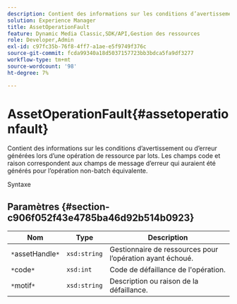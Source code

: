 ```yaml
---
description: Contient des informations sur les conditions d’avertissement ou d’erreur générées lors d’une opération de ressource par lots. Les champs code et raison correspondent aux champs de message d’erreur qui auraient été générés pour l’opération non-batch équivalente.
solution: Experience Manager
title: AssetOperationFault
feature: Dynamic Media Classic,SDK/API,Gestion des ressources
role: Developer,Admin
exl-id: c97fc35b-76f8-4ff7-a1ae-e5f9749f376c
source-git-commit: fcda99340a18d5037157723bb3bdca5fa9df3277
workflow-type: tm+mt
source-wordcount: '98'
ht-degree: 7%

---
```


# AssetOperationFault{#assetoperationfault}

Contient des informations sur les conditions d’avertissement ou d’erreur générées lors d’une opération de ressource par lots. Les champs code et raison correspondent aux champs de message d’erreur qui auraient été générés pour l’opération non-batch équivalente.

Syntaxe

## Paramètres {#section-c906f052f43e4785ba46d92b514b0923}

| Nom | Type | Description |
|---|---|---|
| `*`assetHandle`*` | `xsd:string` | Gestionnaire de ressources pour l’opération ayant échoué. |
| `*`code`*` | `xsd:int` | Code de défaillance de l&#39;opération. |
| `*`motif`*` | `xsd:string` | Description ou raison de la défaillance. |
